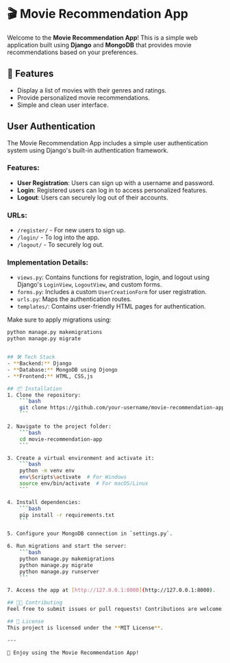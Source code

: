 # 🎬 Movie Recommendation App

Welcome to the **Movie Recommendation App**! This is a simple web application built using **Django** and **MongoDB** that provides movie recommendations based on your preferences.

## 🚀 Features
- Display a list of movies with their genres and ratings.
- Provide personalized movie recommendations.
- Simple and clean user interface.

## User Authentication

The Movie Recommendation App includes a simple user authentication system using Django's built-in authentication framework.

### Features:
- **User Registration**: Users can sign up with a username and password.
- **Login**: Registered users can log in to access personalized features.
- **Logout**: Users can securely log out of their accounts.

### URLs:
- `/register/` - For new users to sign up.
- `/login/` - To log into the app.
- `/logout/` - To securely log out.

### Implementation Details:
- `views.py`: Contains functions for registration, login, and logout using Django's `LoginView`, `LogoutView`, and custom forms.
- `forms.py`: Includes a custom `UserCreationForm` for user registration.
- `urls.py`: Maps the authentication routes.
- `templates/`: Contains user-friendly HTML pages for authentication.

Make sure to apply migrations using:
```bash
python manage.py makemigrations
python manage.py migrate


## 🛠️ Tech Stack
- **Backend:** Django
- **Database:** MongoDB using Djongo
- **Frontend:** HTML, CSS,js

## 📦 Installation
1. Clone the repository:
    ```bash
    git clone https://github.com/your-username/movie-recommendation-app.git
    ```

2. Navigate to the project folder:
    ```bash
    cd movie-recommendation-app
    ```

3. Create a virtual environment and activate it:
    ```bash
    python -m venv env
    env\Scripts\activate  # For Windows
    source env/bin/activate  # For macOS/Linux
    ```

4. Install dependencies:
    ```bash
    pip install -r requirements.txt
    ```

5. Configure your MongoDB connection in `settings.py`.

6. Run migrations and start the server:
    ```bash
    python manage.py makemigrations
    python manage.py migrate
    python manage.py runserver
    ```

7. Access the app at [http://127.0.0.1:8000](http://127.0.0.1:8000).

## 🧑‍💻 Contributing
Feel free to submit issues or pull requests! Contributions are welcome.

## 📜 License
This project is licensed under the **MIT License**.

---

🎉 Enjoy using the Movie Recommendation App!